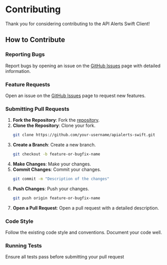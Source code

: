 # Contributing

Thank you for considering contributing to the API Alerts Swift Client!

## How to Contribute

### Reporting Bugs

Report bugs by opening an issue on the [GitHub Issues](https://github.com/apialerts/apialerts-swift/issues) page with detailed information.

### Feature Requests

Open an issue on the [GitHub Issues](https://github.com/apialerts/apialerts-swift/issues) page to request new features.

### Submitting Pull Requests

1. **Fork the Repository**: Fork the [repository](https://github.com/apialerts/apialerts-swift).
2. **Clone the Repository**: Clone your fork.
    ```bash
    git clone https://github.com/your-username/apialerts-swift.git
    ```
3. **Create a Branch**: Create a new branch.
    ```bash
    git checkout -b feature-or-bugfix-name
    ```
4. **Make Changes**: Make your changes.
5. **Commit Changes**: Commit your changes.
    ```bash
    git commit -m "Description of the changes"
    ```
6. **Push Changes**: Push your changes.
    ```bash
    git push origin feature-or-bugfix-name
    ```
7. **Open a Pull Request**: Open a pull request with a detailed description.

### Code Style

Follow the existing code style and conventions. Document your code well.

### Running Tests

Ensure all tests pass before submitting your pull request